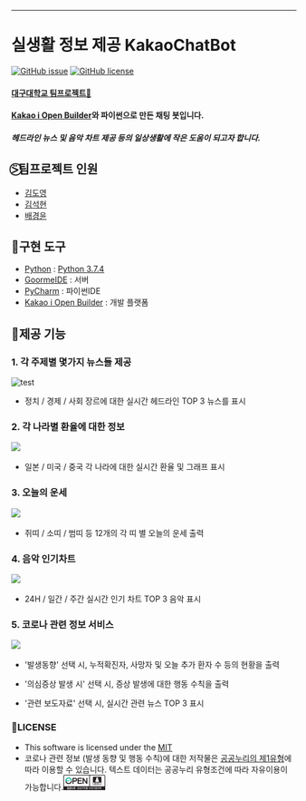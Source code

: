 -----
# 실생활 정보 제공 KakaoChatBot
[![GitHub issue](https://img.shields.io/github/issues/B-G-Y/Team_Project_OPSW)](https://github.com/B-G-Y/Team_Project_OPSW/issues)
[![GitHub license](https://img.shields.io/github/license/B-G-Y/Team_Project_OPSW?logo=mit)](https://github.com/B-G-Y/Team_Project_OPSW/blob/master/LICENSE)
#### [대구대학교 팀프로젝트🏫](https://daegu.ac.kr/)
#### [Kakao i Open Builder](https://i.kakao.com/)와 파이썬으로 만든 채팅 봇입니다.
##### 헤드라인 뉴스 및 음악 차트 제공 등의 일상생활에 작은 도움이 되고자 합니다.

## ⍩⃝팀프로젝트 인원
* [김도영](https://github.com/DaeguKIng)
* [김석현](https://github.com/karist123)
* [배경윤](https://github.com/B-G-Y)

## 🔧구현 도구
* [Python](https://www.python.org/) : [Python 3.7.4](https://www.python.org/downloads/release/python-374/)
* [GoormeIDE](https://ide.goorm.io/) : 서버
* [PyCharm](https://www.jetbrains.com/pycharm/) : 파이썬IDE
* [Kakao i Open Builder](https://i.kakao.com/) : 개발 플랫폼

## 🚀제공 기능

### 1. 각 주제별 몇가지 뉴스들 제공

![test](https://github.com/B-G-Y/Team_Project_OPSW/blob/master/docs/news.gif)

- 정치 / 경제 / 사회 장르에 대한 실시간 헤드라인 TOP 3 뉴스를 표시

### 2. 각 나라별 환율에 대한 정보

![](https://github.com/B-G-Y/Team_Project_OPSW/blob/master/docs/exchange.gif)

- 일본 / 미국 / 중국 각 나라에 대한 실시간 환율 및 그래프 표시

### 3. 오늘의 운세

![](https://github.com/B-G-Y/Team_Project_OPSW/blob/master/docs/lucky.gif)

- 쥐띠 / 소띠 / 범띠 등 12개의 각 띠 별 오늘의 운세 출력

### 4. 음악 인기차트

![](https://github.com/B-G-Y/Team_Project_OPSW/blob/master/docs/music.gif)

- 24H / 일간 / 주간 실시간 인기 차트 TOP 3 음악 표시

### 5. 코로나 관련 정보 서비스

![](https://github.com/B-G-Y/Team_Project_OPSW/blob/master/docs/covid_19.gif)

- '발생동향' 선택 시, 누적확진자, 사망자 및 오늘 추가 환자 수 등의 현황을 출력

- '의심증상 발생 시' 선택 시, 증상 발생에 대한 행동 수칙을 출력

- '관련 보도자료' 선택 시, 실시간 관련 뉴스 TOP 3 표시




### 📜LICENSE
- This software is licensed under the [MIT](https://github.com/B-G-Y/Team_Project_OPSW/blob/master/LICENSE)
- 코로나 관련 정보 (발생 동향 및 행동 수칙)에 대한 저작물은 [공공누리의 제1유형](https://www.kogl.or.kr/info/license.do#01-tab)에 따라 이용할 수 있습니다.
텍스트 데이터는 공공누리 유형조건에 따라 자유이용이 가능합니다.![](https://github.com/B-G-Y/Team_Project_OPSW/blob/master/docs/kogl_license.png)



